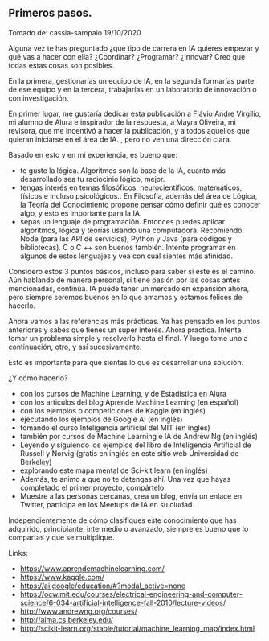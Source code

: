 ## Primeros pasos.

Tomado de:
cassia-sampaio
19/10/2020


Alguna vez te has preguntado ¿qué tipo de carrera en IA quieres empezar y qué vas a hacer con ella? ¿Coordinar? ¿Programar? ¿Innovar? Creo que todas estas cosas son posibles.

En la primera, gestionarías un equipo de IA, en la segunda formarías parte de ese equipo y en la tercera, trabajarías en un laboratorio de innovación o con investigación.

En primer lugar, me gustaría dedicar esta publicación a Flávio Andre Virgilio, mi alumno de Alura e inspirador de la respuesta, a Mayra Oliveira, mi revisora, que me incentivó a hacer la publicación, y a todos aquellos que quieran iniciarse en el área de IA. , pero no ven una dirección clara.

Basado en esto y en mi experiencia, es bueno que:

- te guste la lógica. Algoritmos son la base de la IA, cuanto más desarrollado sea tu raciocinio lógico, mejor.
- tengas interés en temas filosóficos, neurocientíficos, matemáticos, físicos e incluso psicológicos.. En Filosofía, además del área de Lógica, la Teoría del Conocimiento propone pensar cómo definir qué es conocer algo, y esto es importante para la IA.
- sepas un lenguaje de programación. Entonces puedes aplicar algoritmos, lógica y teorías usando una computadora. Recomiendo Node (para las API de servicios), Python y Java (para códigos y bibliotecas). C o C ++ son buenos también. Intente programar en algunos de estos lenguajes y vea con cuál sientes más afinidad.

Considero estos 3 puntos básicos, incluso para saber si este es el camino. Aún hablando de manera personal, si tiene pasión por las cosas antes mencionadas, continúa. IA puede tener un mercado en expansión ahora, pero siempre seremos buenos en lo que amamos y estamos felices de hacerlo.

Ahora vamos a las referencias más prácticas.
Ya has pensado en los puntos anteriores y sabes que tienes un super interés. Ahora practica. Intenta tomar un problema simple y resolverlo hasta el final. Y luego tome uno a continuación, otro, y así sucesivamente.

Esto es importante para que sientas lo que es desarrollar una solución.

¿Y cómo hacerlo?

- con los cursos de Machine Learning, y de Estadística en Alura
- con los articulos del blog Aprende Machine Learning (en español)
- con los ejemplos o competiciones de Kaggle (en inglés)
- ejecutando los ejemplos de Google AI (en inglés)
- tomando el curso Inteligencia artificial del MIT (en inglés)
- también por cursos de Machine Learning e IA de Andrew Ng (en inglés)
- Leyendo y siguiendo los ejemplos del libro de Inteligencia Artificial de Russell y Norvig (gratis en inglés en este sitio web Universidad de Berkeley)
- explorando este mapa mental de Sci-kit learn (en inglés)
- Además, te animo a que no te detengas ahí. Una vez que hayas completado el primer proyecto, compártelo. 
- Muestre a las personas cercanas, crea un blog, envía un enlace en Twitter, participa en los Meetups de IA en su ciudad.

Independientemente de cómo clasifiques este conocimiento que has adquirido, principiante, intermedio o avanzado, siempre es bueno que lo compartas y que se multiplique.

Links:
- https://www.aprendemachinelearning.com/
- https://www.kaggle.com/
- https://ai.google/education/#?modal_active=none
- https://ocw.mit.edu/courses/electrical-engineering-and-computer-science/6-034-artificial-intelligence-fall-2010/lecture-videos/
- http://www.andrewng.org/courses/
- http://aima.cs.berkeley.edu/
- http://scikit-learn.org/stable/tutorial/machine_learning_map/index.html
  